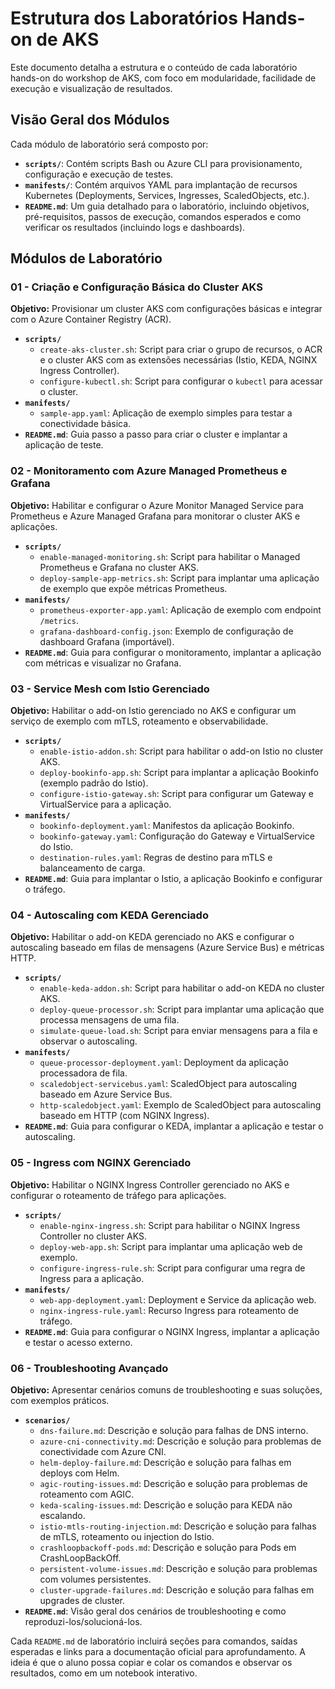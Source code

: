 # Estrutura dos Laboratórios Hands-on de AKS

Este documento detalha a estrutura e o conteúdo de cada laboratório hands-on do workshop de AKS, com foco em modularidade, facilidade de execução e visualização de resultados.

## Visão Geral dos Módulos

Cada módulo de laboratório será composto por:

*   **`scripts/`**: Contém scripts Bash ou Azure CLI para provisionamento, configuração e execução de testes.
*   **`manifests/`**: Contém arquivos YAML para implantação de recursos Kubernetes (Deployments, Services, Ingresses, ScaledObjects, etc.).
*   **`README.md`**: Um guia detalhado para o laboratório, incluindo objetivos, pré-requisitos, passos de execução, comandos esperados e como verificar os resultados (incluindo logs e dashboards).

## Módulos de Laboratório

### 01 - Criação e Configuração Básica do Cluster AKS

**Objetivo:** Provisionar um cluster AKS com configurações básicas e integrar com o Azure Container Registry (ACR).

*   **`scripts/`**
    *   `create-aks-cluster.sh`: Script para criar o grupo de recursos, o ACR e o cluster AKS com as extensões necessárias (Istio, KEDA, NGINX Ingress Controller).
    *   `configure-kubectl.sh`: Script para configurar o `kubectl` para acessar o cluster.
*   **`manifests/`**
    *   `sample-app.yaml`: Aplicação de exemplo simples para testar a conectividade básica.
*   **`README.md`**: Guia passo a passo para criar o cluster e implantar a aplicação de teste.

### 02 - Monitoramento com Azure Managed Prometheus e Grafana

**Objetivo:** Habilitar e configurar o Azure Monitor Managed Service para Prometheus e Azure Managed Grafana para monitorar o cluster AKS e aplicações.

*   **`scripts/`**
    *   `enable-managed-monitoring.sh`: Script para habilitar o Managed Prometheus e Grafana no cluster AKS.
    *   `deploy-sample-app-metrics.sh`: Script para implantar uma aplicação de exemplo que expõe métricas Prometheus.
*   **`manifests/`**
    *   `prometheus-exporter-app.yaml`: Aplicação de exemplo com endpoint `/metrics`.
    *   `grafana-dashboard-config.json`: Exemplo de configuração de dashboard Grafana (importável).
*   **`README.md`**: Guia para configurar o monitoramento, implantar a aplicação com métricas e visualizar no Grafana.

### 03 - Service Mesh com Istio Gerenciado

**Objetivo:** Habilitar o add-on Istio gerenciado no AKS e configurar um serviço de exemplo com mTLS, roteamento e observabilidade.

*   **`scripts/`**
    *   `enable-istio-addon.sh`: Script para habilitar o add-on Istio no cluster AKS.
    *   `deploy-bookinfo-app.sh`: Script para implantar a aplicação Bookinfo (exemplo padrão do Istio).
    *   `configure-istio-gateway.sh`: Script para configurar um Gateway e VirtualService para a aplicação.
*   **`manifests/`**
    *   `bookinfo-deployment.yaml`: Manifestos da aplicação Bookinfo.
    *   `bookinfo-gateway.yaml`: Configuração do Gateway e VirtualService do Istio.
    *   `destination-rules.yaml`: Regras de destino para mTLS e balanceamento de carga.
*   **`README.md`**: Guia para implantar o Istio, a aplicação Bookinfo e configurar o tráfego.

### 04 - Autoscaling com KEDA Gerenciado

**Objetivo:** Habilitar o add-on KEDA gerenciado no AKS e configurar o autoscaling baseado em filas de mensagens (Azure Service Bus) e métricas HTTP.

*   **`scripts/`**
    *   `enable-keda-addon.sh`: Script para habilitar o add-on KEDA no cluster AKS.
    *   `deploy-queue-processor.sh`: Script para implantar uma aplicação que processa mensagens de uma fila.
    *   `simulate-queue-load.sh`: Script para enviar mensagens para a fila e observar o autoscaling.
*   **`manifests/`**
    *   `queue-processor-deployment.yaml`: Deployment da aplicação processadora de fila.
    *   `scaledobject-servicebus.yaml`: ScaledObject para autoscaling baseado em Azure Service Bus.
    *   `http-scaledobject.yaml`: Exemplo de ScaledObject para autoscaling baseado em HTTP (com NGINX Ingress).
*   **`README.md`**: Guia para configurar o KEDA, implantar a aplicação e testar o autoscaling.

### 05 - Ingress com NGINX Gerenciado

**Objetivo:** Habilitar o NGINX Ingress Controller gerenciado no AKS e configurar o roteamento de tráfego para aplicações.

*   **`scripts/`**
    *   `enable-nginx-ingress.sh`: Script para habilitar o NGINX Ingress Controller no cluster AKS.
    *   `deploy-web-app.sh`: Script para implantar uma aplicação web de exemplo.
    *   `configure-ingress-rule.sh`: Script para configurar uma regra de Ingress para a aplicação.
*   **`manifests/`**
    *   `web-app-deployment.yaml`: Deployment e Service da aplicação web.
    *   `nginx-ingress-rule.yaml`: Recurso Ingress para roteamento de tráfego.
*   **`README.md`**: Guia para configurar o NGINX Ingress, implantar a aplicação e testar o acesso externo.

### 06 - Troubleshooting Avançado

**Objetivo:** Apresentar cenários comuns de troubleshooting e suas soluções, com exemplos práticos.

*   **`scenarios/`**
    *   `dns-failure.md`: Descrição e solução para falhas de DNS interno.
    *   `azure-cni-connectivity.md`: Descrição e solução para problemas de conectividade com Azure CNI.
    *   `helm-deploy-failure.md`: Descrição e solução para falhas em deploys com Helm.
    *   `agic-routing-issues.md`: Descrição e solução para problemas de roteamento com AGIC.
    *   `keda-scaling-issues.md`: Descrição e solução para KEDA não escalando.
    *   `istio-mtls-routing-injection.md`: Descrição e solução para falhas de mTLS, roteamento ou injection do Istio.
    *   `crashloopbackoff-pods.md`: Descrição e solução para Pods em CrashLoopBackOff.
    *   `persistent-volume-issues.md`: Descrição e solução para problemas com volumes persistentes.
    *   `cluster-upgrade-failures.md`: Descrição e solução para falhas em upgrades de cluster.
*   **`README.md`**: Visão geral dos cenários de troubleshooting e como reproduzi-los/solucioná-los.

Cada `README.md` de laboratório incluirá seções para comandos, saídas esperadas e links para a documentação oficial para aprofundamento. A ideia é que o aluno possa copiar e colar os comandos e observar os resultados, como em um notebook interativo.
